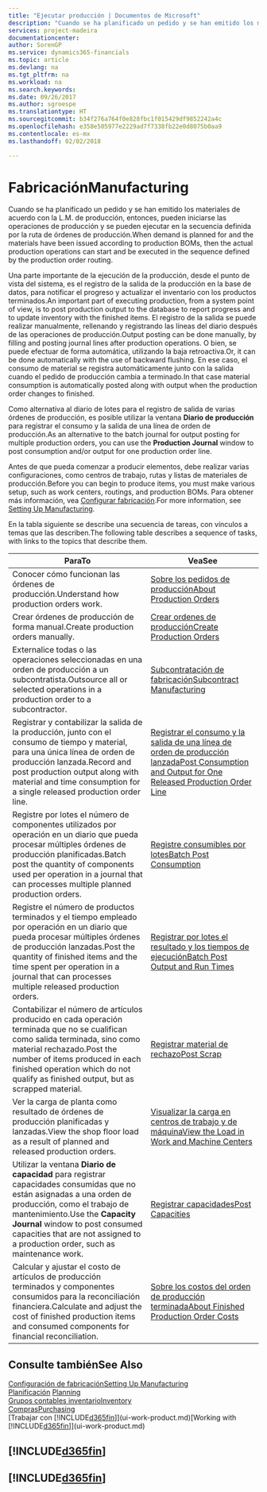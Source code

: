 ```yaml
---
title: "Ejecutar producción | Documentos de Microsoft"
description: "Cuando se ha planificado un pedido y se han emitido los materiales de acuerdo con la L.M. de producción, entonces, pueden iniciarse las operaciones de producción y se pueden ejecutar en la secuencia definida por la ruta de órdenes de producción."
services: project-madeira
documentationcenter: 
author: SorenGP
ms.service: dynamics365-financials
ms.topic: article
ms.devlang: na
ms.tgt_pltfrm: na
ms.workload: na
ms.search.keywords: 
ms.date: 09/26/2017
ms.author: sgroespe
ms.translationtype: HT
ms.sourcegitcommit: b34f276a764f0e828fbc1f015429df9852242a4c
ms.openlocfilehash: e358e505977e2229ad7f7338fb22e0d8075b0aa9
ms.contentlocale: es-mx
ms.lasthandoff: 02/02/2018

---
```

# <a name="manufacturing"></a><span data-ttu-id="3b32a-103">Fabricación</span><span class="sxs-lookup"><span data-stu-id="3b32a-103">Manufacturing</span></span>
<span data-ttu-id="3b32a-104">Cuando se ha planificado un pedido y se han emitido los materiales de acuerdo con la L.M. de producción, entonces, pueden iniciarse las operaciones de producción y se pueden ejecutar en la secuencia definida por la ruta de órdenes de producción.</span><span class="sxs-lookup"><span data-stu-id="3b32a-104">When demand is planned for and the materials have been issued according to production BOMs, then the actual production operations can start and be executed in the sequence defined by the production order routing.</span></span>  

<span data-ttu-id="3b32a-105">Una parte importante de la ejecución de la producción, desde el punto de vista del sistema, es el registro de la salida de la producción en la base de datos, para notificar el progreso y actualizar el inventario con los productos terminados.</span><span class="sxs-lookup"><span data-stu-id="3b32a-105">An important part of executing production, from a system point of view, is to post production output to the database to report progress and to update inventory with the finished items.</span></span> <span data-ttu-id="3b32a-106">El registro de la salida se puede realizar manualmente, rellenando y registrando las líneas del diario después de las operaciones de producción.</span><span class="sxs-lookup"><span data-stu-id="3b32a-106">Output posting can be done manually, by filling and posting journal lines after production operations.</span></span> <span data-ttu-id="3b32a-107">O bien, se puede efectuar de forma automática, utilizando la baja retroactiva.</span><span class="sxs-lookup"><span data-stu-id="3b32a-107">Or, it can be done automatically with the use of backward flushing.</span></span> <span data-ttu-id="3b32a-108">En ese caso, el consumo de material se registra automáticamente junto con la salida cuando el pedido de producción cambia a terminado.</span><span class="sxs-lookup"><span data-stu-id="3b32a-108">In that case material consumption is automatically posted along with output when the production order changes to finished.</span></span>  

<span data-ttu-id="3b32a-109">Como alternativa al diario de lotes para el registro de salida de varias órdenes de producción, es posible utilizar la ventana **Diario de producción** para registrar el consumo y la salida de una línea de orden de producción.</span><span class="sxs-lookup"><span data-stu-id="3b32a-109">As an alternative to the batch journal for output posting for multiple production orders, you can use the **Production Journal** window to post consumption and/or output for one production order line.</span></span>

<span data-ttu-id="3b32a-110">Antes de que pueda comenzar a producir elementos, debe realizar varias configuraciones, como centros de trabajo, rutas y listas de materiales de producción.</span><span class="sxs-lookup"><span data-stu-id="3b32a-110">Before you can begin to produce items, you must make various setup, such as work centers, routings, and production BOMs.</span></span> <span data-ttu-id="3b32a-111">Para obtener más información, vea [Configurar fabricación](production-configure-production-processes.md).</span><span class="sxs-lookup"><span data-stu-id="3b32a-111">For more information, see [Setting Up Manufacturing](production-configure-production-processes.md).</span></span>

<span data-ttu-id="3b32a-112">En la tabla siguiente se describe una secuencia de tareas, con vínculos a temas que las describen.</span><span class="sxs-lookup"><span data-stu-id="3b32a-112">The following table describes a sequence of tasks, with links to the topics that describe them.</span></span>   

|<span data-ttu-id="3b32a-113">**Para**</span><span class="sxs-lookup"><span data-stu-id="3b32a-113">**To**</span></span>|<span data-ttu-id="3b32a-114">**Vea**</span><span class="sxs-lookup"><span data-stu-id="3b32a-114">**See**</span></span>|  
|------------|-------------|  
|<span data-ttu-id="3b32a-115">Conocer cómo funcionan las órdenes de producción.</span><span class="sxs-lookup"><span data-stu-id="3b32a-115">Understand how production orders work.</span></span>|[<span data-ttu-id="3b32a-116">Sobre los pedidos de producción</span><span class="sxs-lookup"><span data-stu-id="3b32a-116">About Production Orders</span></span>](production-about-production-orders.md)|
|<span data-ttu-id="3b32a-117">Crear órdenes de producción de forma manual.</span><span class="sxs-lookup"><span data-stu-id="3b32a-117">Create production orders manually.</span></span>|[<span data-ttu-id="3b32a-118">Crear ordenes de producción</span><span class="sxs-lookup"><span data-stu-id="3b32a-118">Create Production Orders</span></span>](production-how-to-create-production-orders.md)|
|<span data-ttu-id="3b32a-119">Externalice todas o las operaciones seleccionadas en una orden de producción a un subcontratista.</span><span class="sxs-lookup"><span data-stu-id="3b32a-119">Outsource all or selected operations in a production order to a subcontractor.</span></span>|[<span data-ttu-id="3b32a-120">Subcontratación de fabricación</span><span class="sxs-lookup"><span data-stu-id="3b32a-120">Subcontract Manufacturing</span></span>](production-how-to-subcontract-manufacturing.md)|
|<span data-ttu-id="3b32a-121">Registrar y contabilizar la salida de la producción, junto con el consumo de tiempo y material, para una única línea de orden de producción lanzada.</span><span class="sxs-lookup"><span data-stu-id="3b32a-121">Record and post production output along with material and time consumption for a single released production order line.</span></span>|[<span data-ttu-id="3b32a-122">Registrar el consumo y la salida de una línea de orden de producción lanzada</span><span class="sxs-lookup"><span data-stu-id="3b32a-122">Post Consumption and Output for One Released Production Order Line</span></span>](production-how-to-register-consumption-and-output.md)|  
|<span data-ttu-id="3b32a-123">Registre por lotes el número de componentes utilizados por operación en un diario que pueda procesar múltiples órdenes de producción planificadas.</span><span class="sxs-lookup"><span data-stu-id="3b32a-123">Batch post the quantity of components used per operation in a journal that can processes multiple planned production orders.</span></span>|[<span data-ttu-id="3b32a-124">Registre consumibles por lotes</span><span class="sxs-lookup"><span data-stu-id="3b32a-124">Batch Post Consumption</span></span>](production-how-to-post-consumption.md)|
|<span data-ttu-id="3b32a-125">Registre el número de productos terminados y el tiempo empleado por operación en un diario que pueda procesar múltiples órdenes de producción lanzadas.</span><span class="sxs-lookup"><span data-stu-id="3b32a-125">Post the quantity of finished items and the time spent per operation in a journal that can processes multiple released production orders.</span></span>|[<span data-ttu-id="3b32a-126">Registrar por lotes el resultado y los tiempos de ejecución</span><span class="sxs-lookup"><span data-stu-id="3b32a-126">Batch Post Output and Run Times</span></span>](production-how-to-post-output-quantity.md)|  
|<span data-ttu-id="3b32a-127">Contabilizar el número de artículos producido en cada operación terminada que no se cualifican como salida terminada, sino como material rechazado.</span><span class="sxs-lookup"><span data-stu-id="3b32a-127">Post the number of items produced in each finished operation which do not qualify as finished output, but as scrapped material.</span></span>|[<span data-ttu-id="3b32a-128">Registrar material de rechazo</span><span class="sxs-lookup"><span data-stu-id="3b32a-128">Post Scrap</span></span>](production-how-to-post-scrap.md)|
|<span data-ttu-id="3b32a-129">Ver la carga de planta como resultado de órdenes de producción planificadas y lanzadas.</span><span class="sxs-lookup"><span data-stu-id="3b32a-129">View the shop floor load as a result of planned and released production orders.</span></span>|[<span data-ttu-id="3b32a-130">Visualizar la carga en centros de trabajo y de máquina</span><span class="sxs-lookup"><span data-stu-id="3b32a-130">View the Load in Work and Machine Centers</span></span>](production-how-to-view-the-load-on-work-centers.md)|      
|<span data-ttu-id="3b32a-131">Utilizar la ventana **Diario de capacidad** para registrar capacidades consumidas que no están asignadas a una orden de producción, como el trabajo de mantenimiento.</span><span class="sxs-lookup"><span data-stu-id="3b32a-131">Use the **Capacity Journal** window to post consumed capacities that are not assigned to a production order, such as maintenance work.</span></span>|[<span data-ttu-id="3b32a-132">Registrar capacidades</span><span class="sxs-lookup"><span data-stu-id="3b32a-132">Post Capacities</span></span>](production-how-to-post-capacities.md)|  
|<span data-ttu-id="3b32a-133">Calcular y ajustar el costo de artículos de producción terminados y componentes consumidos para la reconciliación financiera.</span><span class="sxs-lookup"><span data-stu-id="3b32a-133">Calculate and adjust the cost of finished production items and consumed components for financial reconciliation.</span></span>|[<span data-ttu-id="3b32a-134">Sobre los costos del orden de producción terminada</span><span class="sxs-lookup"><span data-stu-id="3b32a-134">About Finished Production Order Costs</span></span>](finance-about-finished-production-order-costs.md)|  

## <a name="see-also"></a><span data-ttu-id="3b32a-135">Consulte también</span><span class="sxs-lookup"><span data-stu-id="3b32a-135">See Also</span></span>  
[<span data-ttu-id="3b32a-136">Configuración de fabricación</span><span class="sxs-lookup"><span data-stu-id="3b32a-136">Setting Up Manufacturing</span></span>](production-configure-production-processes.md)  
<span data-ttu-id="3b32a-137">[Planificación](production-planning.md)    </span><span class="sxs-lookup"><span data-stu-id="3b32a-137">[Planning](production-planning.md)    </span></span>  
[<span data-ttu-id="3b32a-138">Grupos contables inventario</span><span class="sxs-lookup"><span data-stu-id="3b32a-138">Inventory</span></span>](inventory-manage-inventory.md)  
[<span data-ttu-id="3b32a-139">Compras</span><span class="sxs-lookup"><span data-stu-id="3b32a-139">Purchasing</span></span>](purchasing-manage-purchasing.md)  
<span data-ttu-id="3b32a-140">[Trabajar con [!INCLUDE[d365fin](includes/d365fin_md.md)]](ui-work-product.md)</span><span class="sxs-lookup"><span data-stu-id="3b32a-140">[Working with [!INCLUDE[d365fin](includes/d365fin_md.md)]](ui-work-product.md)</span></span>

## [!INCLUDE[d365fin](includes/free_trial_md.md)]  
## [!INCLUDE[d365fin](includes/training_link_md.md)]


